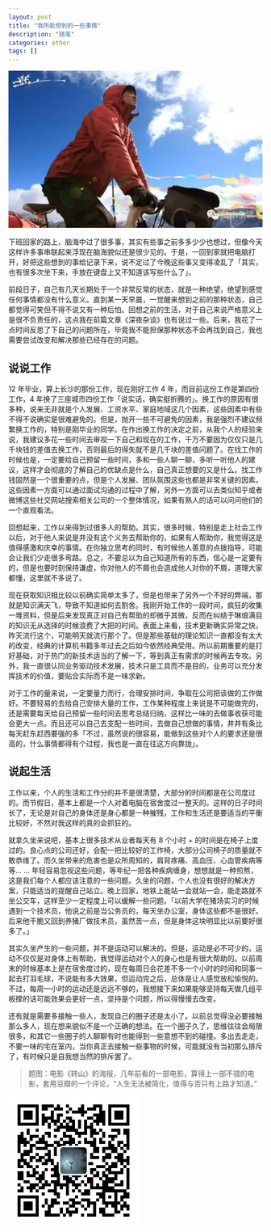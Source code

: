 ```yaml
---
layout: post
title: "我所能想到的一些事情"
description: "随笔"
categories: other 
tags: []
---
```


![转山](/images/zhuanshan.jpg)

下班回家的路上，脑海中过了很多事，其实有些事之前多多少少也想过，但像今天这样许多事串联起来浮现在脑海貌似还是很少见的。于是，一回到家就把电脑打开，好把这些想到的事给记录下来，说不定过了今晚这些事又变得凌乱了「其实，也有很多次坐下来，手放在键盘上又不知道该写些什么了」。

前段日子，自己有几天长期处于一个非常反常的状态，就是一种绝望，绝望到感觉任何事情都没有什么意义。直到某一天早晨，一觉醒来想到之前的那种状态，自己都觉得可笑但不得不说又有一种后怕。回想之前的生活，对于自己来说严格意义上是很不负责任的，这点我在前篇文章《深夜杂谈》也有说过一些。后来，我花了一点时间反思了下自己的问题所在，毕竟我不能担保那种状态不会再找到自己，我也需要尝试改变和解决那些已经存在的问题。

## 说说工作

12 年毕业，算上长沙的那份工作，现在刚好工作 4 年，而目前这份工作是第四份工作，4 年换了三座城市四份工作「说实话，确实挺折腾的」。换工作的原因有很多种，说来无非就是个人发展、工资水平、家庭地域这几个因素，这些因素中有些不得不说确实是很难避免的。但是，抛开一些不可避免的因素，我是强烈不建议频繁换工作的，特别是刚毕业的同学。在作出换工作的决定之前，从我个人的经验来说，我建议多花一些时间去审视一下自己和现在的工作，千万不要因为仅仅只是几千块钱的差值去换工作，否则最后的得失就不是几千块的差值问题了。在找工作的时候也是，一定要给自己预留一些时间，多和一些人聊一聊，多听一听他人的建议，这样才会彻底的了解自己的优缺点是什么，自己真正想要的又是什么。找工作钱固然是一个很重要的点，但是个人发展、团队氛围这些也都是非常关键的因素。这些因素一方面可以通过面试沟通的过程中了解，另外一方面可以去类似知乎或者微博这些社交网站搜索相关公司的一个整体情况，如果有熟人的话可以问问他们的一个直观看法。

回想起来，工作以来得到过很多人的帮助。其实，很多时候，特别是走上社会工作以后，对于他人来说是并没有这个义务去帮助你的，如果有人帮助你，我觉得这是值得感激和庆幸的事情。在你独立思考的同时，有时候他人善意的点拨指导，可能会让我们少走很多弯路。总之，不要总以为自己知道所有的东西，信心是一定要有的，但是也要时刻保持谦虚，你对他人的不屑也会造成他人对你的不屑，道理大家都懂，这里就不多说了。

现在获取知识相比较以前确实简单太多了，但是也带来了另外一个不好的弊端，那就是知识满天飞，导致不知道如何去割舍。我刚开始工作的一段时间，疯狂的收集一堆资料，但是后来发现真正对自己有帮助的却微乎其微，反而在纠结于琳琅满目的知识无从选择的时候浪费了大把的时间。表面上来看，技术更新确实异常之快，昨天流行这个，可能明天就流行那个了。但是那些基础的理论知识一直都没有太大的改变，经典的计算机书籍多年过去之后如今依然经典受用。所以前期重要的是打好基础，对于热门的新技术适当的了解一下，等到真正有需求的时候再去专攻。另外，我一直很认同业务驱动技术发展，技术只是工具而不是目的，业务可以充分发挥技术的价值，要贴合实际而不是一味求新。

对于工作的量来说，一定要量力而行，合理安排时间，争取在公司把该做的工作做好。不要轻易的去给自己安排大量的工作，工作某种程度上来说是不可能做完的，还是需要每天给自己预留一些时间去思考总结归纳，这样比一味的去做事收获可能会更大一点。而且还可以自己去支配一些时间，去做自己想做的事情，井井有条比每天赶东赶西要强的多「不过，虽然说的很容易，能做到这些对个人的要求还是很高的，什么事情都得有个过程，我也是一直在往这方向靠拢」。

## 说起生活

工作以来，个人的生活和工作分的并不是很清楚，大部分的时间都是在公司度过的。而节假日，基本上都是一个人对着电脑在宿舍度过一整天的。这样的日子时间长了，无论是对自己的身体还是身心都是一种摧残，工作和生活还是要适当的平衡比较好，不然对我这样的真的会抓狂的。

就拿久坐来说吧，基本上很多技术从业者每天有 8 个小时 + 的时间是在椅子上度过的。良心点的公司还好，会配一把比较好的工作椅，大部分公司椅子的质量就不敢恭维了。而久坐带来的危害也是众所周知的，肩背疼痛、高血压、心血管疾病等等... ... 年轻容易忽视这些问题，等年纪一把各种疾病缠身，想想就是一种煎熬，这是我们每个人都应该注意的一些问题。久坐的问题，个人也没有很好的解决方案，只能适当的提醒自己站立。晚上回家，地铁上能站一会就站一会，能走路就不坐公交车，这样至少一定程度上可以缓解一些问题。「以前大学在猪场实习的时候遇到一个技术员，他说之前是当公务员的，每天坐办公室，身体这些都不是很好。后来他干脆又回到养猪厂做技术员，虽然苦一点，但是身体这块明显比以前要好很多了。」

其实久坐产生的一些问题，并不是运动可以解决的。但是，运动是必不可少的，运动不仅仅是对身体上有帮助，我觉得运动对个人的身心也是有很大帮助的。以前周末的时候基本上是在宿舍度过的，现在每周日会花差不多一个小时的时间和同事一起去打羽毛球，不说能有多大效果，但运动完之后，总体是让人感觉放松愉悦的。不过，每周一小时的运动还是远远不够的，我想接下来如果能够坚持每天做几组平板撑的话可能效果会更好一点，坚持是个问题，所以得慢慢去改变。

还有就是需要多接触一些人，发现自己的圈子还是太小了。以前总觉得没必要接触那么多人，现在想来貌似不是一个正确的想法。在一个圈子久了，思维往往会局限很多，和其它一些圈子的人聊聊有时也能得到一些意想不到的碰撞。多出去走走，不要一味的宅在室内，当你真正去接触一些事物的时候，可能就没有当初那么排斥了，有时候只是自我想当然的排斥罢了。

> 题图：电影《转山》的海报，几年前看的一部电影，算得上一部不错的电影，套用豆瓣的一个评论，“人生无法被简化，值得与否只有上路才知道。”

![微信公众号](/images/weixin.jpg)
